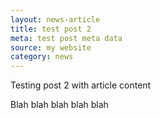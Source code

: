 ```yaml
---
layout: news-article
title: test post 2
meta: test post meta data
source: my website
category: news
---
```


Testing post 2 with article content 

Blah blah blah blah blah 